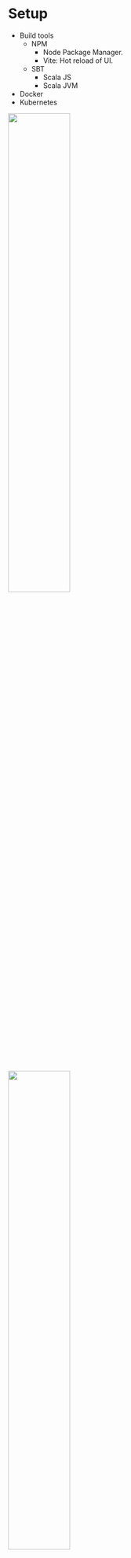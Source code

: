 # Setup

<div grid="~ cols-[50%_25%_25%] gap-1">
  <div>
   <v-clicks depth="3">

   - Build tools
     - NPM
       - Node Package Manager.
       - <span v-mark="{type:'underline', color:'orange', at:9, delay:2000}">Vite: Hot reload of UI.</span>
     - SBT
       - <span v-mark="{type:'underline', color:'orange', at:9}">Scala JS</span>
       - Scala JVM
   - Docker
   - Kubernetes
   </v-clicks>
  </div>
  <div>
    <img v-click="+8" src="../images/dev-stack-scala.svg" style="width: 50%" />
  </div>
  <div>
    <img v-click="+6" src="../images/dev-stack-scalajs.svg" style="width: 50%" />
  </div>
</div>

---

# Demo

Dozen of tools to setup ... 

<div grid="~ cols-2">
<div v-click><img  src="../images/keyboard.webp" width="20%"/>
package.json, vite.config.js, build.sbt, plugins.sbt, Dockerfile, Kubernetes, ...
</div>
<img v-click src="../images/boring.webp" width="40%"/>
</div>

---

# One line to setup a new project

<img src="../images/lazyness.png" width="20%" />

<div  v-click>Let's automate it with a template
```bash
sbt new cheleb/zio-scalajs-laminar.g8 --name=devoxx-fullstack-demo
```
</div>

---

# One line to go to work

<div  v-click>
  <img src="../images/gotowork.webp" width="400" />

```bash
code devoxx-fullstack-demo
```
</div>




---

## VSCode / Metals 🤘🏼

Task automation with <span v-mark="{type:'circle', color:'orange', at:1}">`.vscode/tasks.json`</span> and `launch.json`

````md magic-move {lines: true, at:2}
```json {*|7|9|11-12}
{
  "version": "2.0.0",
  "tasks": [
    {
       "label": "demo",
        "runOptions": {
            "runOn": "folderOpen"
        },
        "dependsOrder": "sequence",
        "dependsOn": [
            "setup",
            "runDemo"
        ],
        "problemMatcher": [],
        "group": {
            "kind": "build"
        }
    }
  ]
}
```

```json {*|4|8}
{
    "label": "setup",
    "type": "shell",
    "command": "./scripts/setup.sh",
    "presentation": {
        "panel": "dedicated",
        "group": "runDevCmd",
        "close": true
    },
    "group": "build"
}
```

```json {*|3|5-8}
{
    "label": "runDemo",
    "dependsOrder": "parallel",
    "dependsOn": [
        "docker",
        "serverRun",
        "fastLink",
        "npmDev"
    ],
    "problemMatcher": [],
    "group": {
        "kind": "build"
    }
},
```

````

---


# Project Structure / SBT

<div grid="~ cols-3">
  <div></div>
  <div v-click>
    <img src="../images/crossproject.drawio.svg" style="width: 50%" />
  </div>
  <div></div>
  <div>
    <h4>server</h4>
    <img src="../images/scala.drawio.svg" style="width: 50%" />
  </div>
  <div v-click>
    <img src="../images/scala-jvm-js.drawio.svg" style="width: 50%" /></div>
  <div>
    <h4>client</h4>
    <img src="../images/scalajs.drawio.svg" style="width: 50%" />
  </div>
</div>

<div v-click  style="position:absolute"  v-motion
  :initial="{ x: 0, y: -100 }"
  :enter="{ x: 160, y: -85 }"
  >
  <img src="../images/scala-jvm-js-deps.drawio.svg" alt="ZIO" style="width: 50%; height: auto;" />
</div>



---

# SBT Cross Project
<h4>Shared</h4>

```scala
lazy val shared: CrossProject = crossProject(JSPlatform, JVMPlatform)
// [...]  
lazy val sharedJvm: Project = shared.jvm
lazy val sharedJs: Project  = shared.js
```

<div grid="~ cols-2 gap-4">
<div v-click="+1">
<h4>Server</h4>
```scala {*|3}{at:2}
lazy val server = project
  .settings( /* [...] */ )
  .dependsOn(sharedJvm)
```
</div>
<div v-click="+3">
<h4>Client</h4>
```scala {*|4}{at:4}
lazy val client = project
  .enablePlugins(ScalaJSPlugin)
  .settings( /* [...] */ )
  .dependsOn(sharedJs)
```
</div>
</div>

---

# Setup / Backend

<img src="../images/completed.webp" />

---

### Setup / Frontend / NPM / package.json

```json {*|7-11,20-21|13-18}{lines:true}
{
  "name": "scalaZio-fullstack-demo",
  "private": true,
  "version": "0.0.1",
  "main": "index.js",
  "type": "module",
  "scripts": {
    "dev": "vite",
    "build": "vite build",
    "preview": "vite preview"
  },
  "license": "MIT",
  "dependencies": {
    "@ui5/webcomponents": "2.1.0",
    "@ui5/webcomponents-fiori": "2.1.0",
    "@ui5/webcomponents-icons": "2.1.0",
    "chart.js": "2.9.4"
  },
  "devDependencies": {
    "@scala-js/vite-plugin-scalajs": "^1.0.0",
    "vite": "^5.4.9",
    "typescript": "5.6.3",
    "@types/chart.js": "2.9.29"
  }
}
```


---

### Setup / Frontend / NPM / vite.config.js


```js {*|2|5|8|12}
import { defineConfig } from "vite";
import scalaJSPlugin from "@scala-js/vite-plugin-scalajs";

export default defineConfig({
    plugins: [scalaJSPlugin({
        // path to the directory containing the sbt build
        // default: '.'
        cwd: '../..',

        // sbt project ID from within the sbt build to get fast/fullLinkJS from
        // default: the root project of the sbt build
        projectID: 'client',

        // URI prefix of imports that this plugin catches (without the trailing ':')
        // default: 'scalajs' (so the plugin recognizes URIs starting with 'scalajs:')
        uriPrefix: 'scalajs',
    })],
    build: {
        sourcemap: true,
    }
});
```

<!-- Vite must configure to listen to the ScalaJS transpiler -->

---

# Setup / Frontend

<img src="../images/completed.webp" />


<div v-click v-motion style="position:absolute"  
  :initial="{ x: 0, y: -100 }"
  :enter="{ x: 400, y: -100 }"
  :leave="{ x: 50 }"
>
 Enjoy the ride 🚀

 - Hot reload of UI
 - Warm reload of Backend

</div>
